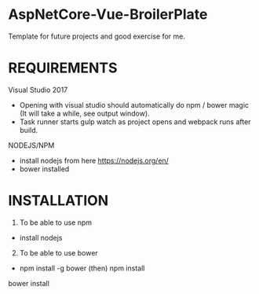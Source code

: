 # AspNetCore-Vue-BroilerPlate
Template for future projects and good exercise for me.

# REQUIREMENTS

Visual Studio 2017

- Opening with visual studio should automatically do npm / bower magic (It will take a while, see output window).
- Task runner starts gulp watch as project opens and webpack runs after build.

NODEJS/NPM
  - install nodejs from here https://nodejs.org/en/
  - bower installed

# INSTALLATION
1. To be able to use npm
  - install nodejs
2. To be able to use bower
  - npm install -g bower
(then)
npm install

bower install
